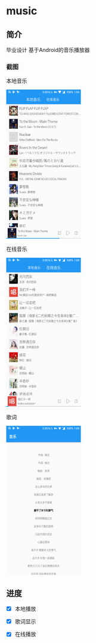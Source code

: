 # music
## 简介
毕业设计 基于Android的音乐播放器
### 截图
本地音乐

<img src="https://github.com/Mekiv/music/blob/master/LocalMusicPage.png" width="200" height="400">

在线音乐

<img src="https://github.com/Mekiv/music/blob/master/OnlineMusicPage.png" width="200" height="400">

歌词

<img src="https://github.com/Mekiv/music/blob/master/LyricPage.png" width="200" height="400">


## 进度
- [x] 本地播放
- [x] 歌词显示
- [x] 在线播放

